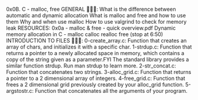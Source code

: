 0x0B. C - malloc, free
GENERAL 📖📖📖:
What is the difference between automatic and dynamic allocation
What is malloc and free and how to use them
Why and when use malloc
How to use valgrind to check for memory leak
RESOURCES:
0x0a - malloc & free - quick overview.pdf
Dynamic memory allocation in C - malloc calloc realloc free (stop at 6:50)
INTRODUCTION TO FILES 📕📕📕:
0-create_array.c: Function that creates an array of chars, and initializes it with a specific char.
1-strdup.c: Function that returns a pointer to a newly allocated space in memory, which contains a copy of the string given as a parameter.FYI The standard library provides a similar function strdup. Run man strdup to learn more.
2-str_concat.c: Function that concatenates two strings.
3-alloc_grid.c: Function that returns a pointer to a 2 dimensional array of integers.
4-free_grid.c: Function that frees a 2 dimensional grid previously created by your alloc_grid function.
5-argstostr.c: Function that concatenates all the arguments of your program.
